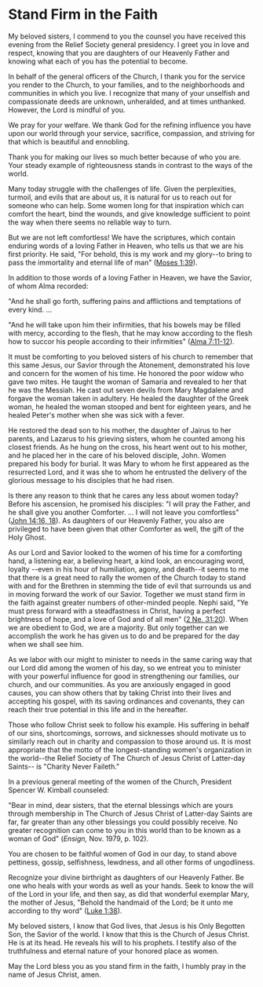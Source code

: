 # Stand Firm in the Faith

My beloved sisters, I commend to you the counsel you have received this
evening from the Relief Society general presidency. I greet you in love and
respect, knowing that you are daughters of our Heavenly Father and knowing
what each of you has the potential to become.

In behalf of the general officers of the Church, I thank you for the service
you render to the Church, to your families, and to the neighborhoods and
communities in which you live. I recognize that many of your unselfish and
compassionate deeds are unknown, unheralded, and at times unthanked. However,
the Lord is mindful of you.

We pray for your welfare. We thank God for the refining influence you have
upon our world through your service, sacrifice, compassion, and striving for
that which is beautiful and ennobling.

Thank you for making our lives so much better because of who you are. Your
steady example of righteousness stands in contrast to the ways of the world.

Many today struggle with the challenges of life. Given the perplexities,
turmoil, and evils that are about us, it is natural for us to reach out for
someone who can help. Some women long for that inspiration which can comfort
the heart, bind the wounds, and give knowledge sufficient to point the way
when there seems no reliable way to turn.

But we are not left comfortless! We have the scriptures, which contain
enduring words of a loving Father in Heaven, who tells us that we are his
first priority. He said, "For behold, this is my work and my glory--to bring
to pass the immortality and eternal life of man" ([Moses
1:39](https://www.lds.org/scriptures/pgp/moses/1.39?lang=eng#38)).

In addition to those words of a loving Father in Heaven, we have the Savior,
of whom Alma recorded:

"And he shall go forth, suffering pains and afflictions and temptations of
every kind. ...

"And he will take upon him their infirmities, that his bowels may be filled
with mercy, according to the flesh, that he may know according to the flesh
how to succor his people according to their infirmities" ([Alma
7:11-12](https://www.lds.org/scriptures/bofm/alma/7.11-12?lang=eng#10)).

It must be comforting to you beloved sisters of his church to remember that
this same Jesus, our Savior through the Atonement, demonstrated his love and
concern for the women of his time. He honored the poor widow who gave two
mites. He taught the woman of Samaria and revealed to her that he was the
Messiah. He cast out seven devils from Mary Magdalene and forgave the woman
taken in adultery. He healed the daughter of the Greek woman, he healed the
woman stooped and bent for eighteen years, and he healed Peter's mother when
she was sick with a fever.

He restored the dead son to his mother, the daughter of Jairus to her parents,
and Lazarus to his grieving sisters, whom he counted among his closest
friends. As he hung on the cross, his heart went out to his mother, and he
placed her in the care of his beloved disciple, John. Women prepared his body
for burial. It was Mary to whom he first appeared as the resurrected Lord, and
it was she to whom he entrusted the delivery of the glorious message to his
disciples that he had risen.

Is there any reason to think that he cares any less about women today? Before
his ascension, he promised his disciples: "I will pray the Father, and he
shall give you another Comforter. ... I will not leave you comfortless" ([John
14:16, 18](https://www.lds.org/scriptures/nt/john/14.16%2C18?lang=eng#15)). As
daughters of our Heavenly Father, you also are privileged to have been given
that other Comforter as well, the gift of the Holy Ghost.

As our Lord and Savior looked to the women of his time for a comforting hand,
a listening ear, a believing heart, a kind look, an encouraging word, loyalty
--even in his hour of humiliation, agony, and death--it seems to me that there
is a great need to rally the women of the Church today to stand with and for
the Brethren in stemming the tide of evil that surrounds us and in moving
forward the work of our Savior. Together we must stand firm in the faith
against greater numbers of other-minded people. Nephi said, "Ye must press
forward with a steadfastness in Christ, having a perfect brightness of hope,
and a love of God and of all men" ([2 Ne.
31:20](https://www.lds.org/scriptures/bofm/2-ne/31.20?lang=eng#19)). When we
are obedient to God, we are a majority. But only together can we accomplish
the work he has given us to do and be prepared for the day when we shall see
him.

As we labor with our might to minister to needs in the same caring way that
our Lord did among the women of his day, so we entreat you to minister with
your powerful influence for good in strengthening our families, our church,
and our communities. As you are anxiously engaged in good causes, you can show
others that by taking Christ into their lives and accepting his gospel, with
its saving ordinances and covenants, they can reach their true potential in
this life and in the hereafter.

Those who follow Christ seek to follow his example. His suffering in behalf of
our sins, shortcomings, sorrows, and sicknesses should motivate us to
similarly reach out in charity and compassion to those around us. It is most
appropriate that the motto of the longest-standing women's organization in the
world--the Relief Society of The Church of Jesus Christ of Latter-day Saints--
is "Charity Never Faileth."

In a previous general meeting of the women of the Church, President Spencer W.
Kimball counseled:

"Bear in mind, dear sisters, that the eternal blessings which are yours
through membership in The Church of Jesus Christ of Latter-day Saints are far,
far greater than any other blessings you could possibly receive. No greater
recognition can come to you in this world than to be known as a woman of God"
(_Ensign,_ Nov. 1979, p. 102).

You are chosen to be faithful women of God in our day, to stand above
pettiness, gossip, selfishness, lewdness, and all other forms of ungodliness.

Recognize your divine birthright as daughters of our Heavenly Father. Be one
who heals with your words as well as your hands. Seek to know the will of the
Lord in your life, and then say, as did that wonderful exemplar Mary, the
mother of Jesus, "Behold the handmaid of the Lord; be it unto me according to
thy word" ([Luke
1:38](https://www.lds.org/scriptures/nt/luke/1.38?lang=eng#37)).

My beloved sisters, I know that God lives, that Jesus is his Only Begotten
Son, the Savior of the world. I know that this is the Church of Jesus Christ.
He is at its head. He reveals his will to his prophets. I testify also of the
truthfulness and eternal nature of your honored place as women.

May the Lord bless you as you stand firm in the faith, I humbly pray in the
name of Jesus Christ, amen.

